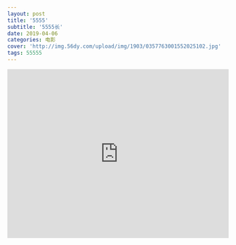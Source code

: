 ```yaml
---
layout: post
title: '5555'
subtitle: '5555长'
date: 2019-04-06
categories: 电影
cover: 'http://img.56dy.com/upload/img/1903/0357763001552025102.jpg'
tags: 55555
---
```


<iframe type="text/html" width="100%" height="385" src="https://pan.baidu.com/share/streaming?channel=chunlei&amp;uk=3954543964&amp;fid=832229324171996&amp;sign=dc097d4ad8c2cac4e50b5073ffd23b367bafef6f&amp;timestamp=1554556580&amp;shareid=3276728418&amp;type=M3U8_FLV_264_480&amp;vip=0&amp;adToken=" allowfullscreen="true" frameborder="0">
